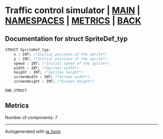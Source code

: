 # Traffic control simulator | [MAIN] | [NAMESPACES] | [METRICS] | [BACK]  

## Documentation for struct SpriteDef_typ  

```pascal
STRUCT SpriteDef_typ:
    x : INT; (*Initial position of the sprite*)
    y : INT; (*Initial position of the sprite*)
    speed : INT; (*Initial speed of the sprite*)
    width : INT; (*Sprites width*)
    height : INT; (*Sprites height*)
    screenWidth : INT; (*Screen width*)
    screenHeight : INT; (*Screen height*)
  
END_STRUCT
```

## Metrics  

Number of components: 7  

---
Autogenerated with [ia_tools](https://github.com/tkucic/ia_tools)  

[MAIN]: ../../../../index_st.md
[NAMESPACES]: ../../nsList_st.md
[METRICS]: ../../../metrics_st.md
[BACK]: ../nsMain_st.md
